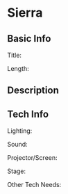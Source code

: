 # Sierra


## Basic Info

Title:

Length:


## Description



## Tech Info

Lighting:

Sound:

Projector/Screen:

Stage:

Other Tech Needs:
